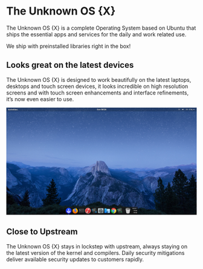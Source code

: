 # The Unknown OS {X}
The Unknown OS {X} is a complete Operating System based on Ubuntu that ships the essential apps and services for the daily and work related use. 

We ship with preinstalled libraries right in the box!


## Looks great on the latest devices

The Unknown OS {X} is designed to work beautifully on the latest laptops, desktops and touch screen devices, it looks incredible on high resolution screens and with touch screen enhancements and interface refinements, it’s now even easier to use.


  <img src="Images/Screenshot.png" alt="Screenshots">


## Close to Upstream

The Unknown OS {X} stays in lockstep with upstream, always staying on the latest version of the kernel and compilers. Daily security mitigations deliver available security updates to customers rapidly. 


